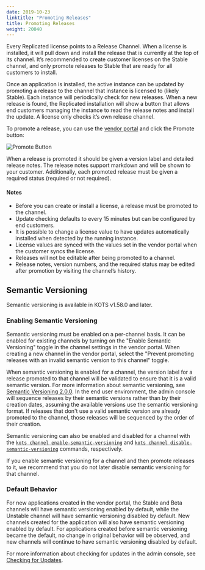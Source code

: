 ```yaml
---
date: 2019-10-23
linktitle: "Promoting Releases"
title: Promoting Releases
weight: 20040
---
```


Every Replicated license points to a Release Channel.
When a license is installed, it will pull down and install the release that is currently at the top of its channel.
It’s recommended to create customer licenses on the Stable channel, and only promote releases to Stable that are ready for all customers to install.

Once an application is installed, the active instance can be updated by promoting a release to the channel that instance is licensed to (likely Stable).
Each instance will periodically check for new releases.
When a new release is found, the Replicated installation will show a button that allows end customers managing the instance to read the release notes and install the update.
A license only checks it’s own release channel.

To promote a release, you can use the [vendor portal](https://vendor.replicated.com) and click the Promote button:

![Promote Button](/images/promote-button.png)

When a release is promoted it should be given a version label and detailed release notes.
The release notes support markdown and will be shown to your customer.
Additionally, each promoted release must be given a required status (required or not required).

#### Notes

- Before you can create or install a license, a release must be promoted to the channel.
- Update checking defaults to every 15 minutes but can be configured by end customers.
- It is possible to change a license value to have updates automatically installed when detected by the running instance.
- License values are synced with the values set in the vendor portal when the customer syncs the license.
- Releases will not be editable after being promoted to a channel.
- Release notes, version numbers, and the required status may be edited after promotion by visiting the channel’s history.

## Semantic Versioning

Semantic versioning is available in KOTS v1.58.0 and later.

### Enabling Semantic Versioning

Semantic versioning must be enabled on a per-channel basis. It can be enabled for existing channels by turning on the "Enable Semantic Versioning" toggle in the channel settings in the vendor portal. When creating a new channel in the vendor portal, select the "Prevent promoting releases with an invalid semantic version to this channel" toggle.

When semantic versioning is enabled for a channel, the version label for a release promoted to that channel will be validated to ensure that it is a valid semantic version. For more information about semantic versioning, see [Semantic Versioning 2.0.0](https://semver.org). In the end user environment, the admin console will sequence releases by their semantic versions rather than by their creation dates, assuming the available versions use the semantic versioning format. If releases that don't use a valid semantic version are already promoted to the channel, those releases will be sequenced by the order of their creation.

Semantic versioning can also be enabled and disabled for a channel with the [`kots channel enable-semantic-versioning`](/vendor/cli/channel-enable-semantic-versioning) and [`kots channel disable-semantic-versioning`](/vendor/cli/channel-disable-semantic-versioning) commands, respectively.

If you enable semantic versioning for a channel and then promote releases to it, we recommend that you do not later disable semantic versioning for that channel.

### Default Behavior

For new applications created in the vendor portal, the Stable and Beta channels will have semantic versioning enabled by default, while the Unstable channel will have semantic versioning disabled by default. New channels created for the application will also have semantic versioning enabled by default. For applications created before semantic versioning became the default, no change in original behavior will be observed, and new channels will continue to have semantic versioning disabled by default.

For more information about checking for updates in the admin console, see [Checking for Updates](/kotsadm/updating/updating-kots-apps/#checking-for-updates).

